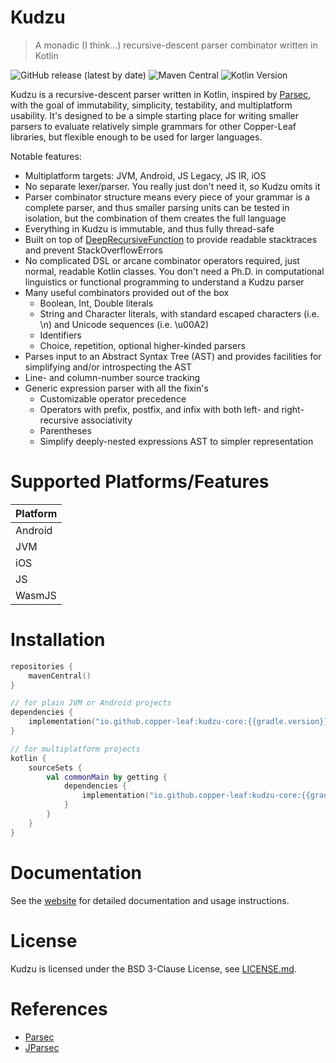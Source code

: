 # Kudzu

> A monadic (I think...) recursive-descent parser combinator written in Kotlin

![GitHub release (latest by date)](https://img.shields.io/github/v/release/copper-leaf/kudzu)
![Maven Central](https://img.shields.io/maven-central/v/io.github.copper-leaf/kudzu-core)
![Kotlin Version](https://img.shields.io/badge/Kotlin-1.8.20-orange)

Kudzu is a recursive-descent parser written in Kotlin, inspired by [Parsec](https://github.com/haskell/parsec), with the
goal of immutability, simplicity, testability, and multiplatform usability. It's designed to be a simple starting place 
for writing smaller parsers to evaluate relatively simple grammars for other Copper-Leaf libraries, but flexible enough 
to be used for larger languages.

Notable features:

- Multiplatform targets: JVM, Android, JS Legacy, JS IR, iOS
- No separate lexer/parser. You really just don't need it, so Kudzu omits it
- Parser combinator structure means every piece of your grammar is a complete parser, and thus smaller parsing units can 
  be tested in isolation, but the combination of them creates the full language
- Everything in Kudzu is immutable, and thus fully thread-safe
- Built on top of [DeepRecursiveFunction](https://kotlinlang.org/api/latest/jvm/stdlib/kotlin/-deep-recursive-function/#:~:text=Defines%20deep%20recursive%20function%20that,function%20use%20its%20invoke%20function.&text=The%20block%20of%20code%20defines%20the%20body%20of%20a%20recursive%20function.)
  to provide readable stacktraces and prevent StackOverflowErrors
- No complicated DSL or arcane combinator operators required, just normal, readable Kotlin classes. You don't need a 
  Ph.D. in computational linguistics or functional programming to understand a Kudzu parser
- Many useful combinators provided out of the box
    - Boolean, Int, Double literals
    - String and Character literals, with standard escaped characters (i.e. \n) and Unicode sequences (i.e. \u00A2)
    - Identifiers
    - Choice, repetition, optional higher-kinded parsers
- Parses input to an Abstract Syntax Tree (AST) and provides facilities for simplifying and/or introspecting the AST 
- Line- and column-number source tracking
- Generic expression parser with all the fixin's
    - Customizable operator precedence
    - Operators with prefix, postfix, and infix with both left- and right-recursive associativity
    - Parentheses
    - Simplify deeply-nested expressions AST to simpler representation

# Supported Platforms/Features

| Platform |
|----------|
| Android  |
| JVM      |
| iOS      |
| JS       |
| WasmJS   |

# Installation

```kotlin
repositories {
    mavenCentral()
}

// for plain JVM or Android projects
dependencies {
    implementation("io.github.copper-leaf:kudzu-core:{{gradle.version}}")
}

// for multiplatform projects
kotlin {
    sourceSets {
        val commonMain by getting {
            dependencies {
                implementation("io.github.copper-leaf:kudzu-core:{{gradle.version}}")
            }
        }
    }
}
```

# Documentation

See the [website](https://copper-leaf.github.io/kudzu/) for detailed documentation and usage instructions.

# License

Kudzu is licensed under the BSD 3-Clause License, see [LICENSE.md](https://github.com/copper-leaf/kudzu/tree/main/LICENSE.md).

# References

- [Parsec](https://github.com/haskell/parsec)
- [JParsec](https://github.com/jparsec/jparsec)
